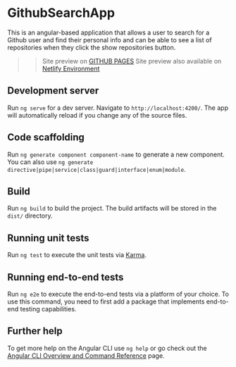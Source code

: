 # GithubSearchApp
This is an angular-based application that allows a user to search for a Github user and find their personal info and can be able to see a list of repositories when they click the show repositories button.
>>Site preview on [GITHUB PAGES](https://levi-opunga.github.io/GithubSearchApp/)
>>Site preview also available on [Netlify Environment](https://amazing-hypatia-4a25d6.netlify.app/) 
## Development server

Run `ng serve` for a dev server. Navigate to `http://localhost:4200/`. The app will automatically reload if you change any of the source files.

## Code scaffolding

Run `ng generate component component-name` to generate a new component. You can also use `ng generate directive|pipe|service|class|guard|interface|enum|module`.

## Build

Run `ng build` to build the project. The build artifacts will be stored in the `dist/` directory.

## Running unit tests

Run `ng test` to execute the unit tests via [Karma](https://karma-runner.github.io).

## Running end-to-end tests

Run `ng e2e` to execute the end-to-end tests via a platform of your choice. To use this command, you need to first add a package that implements end-to-end testing capabilities.

## Further help

To get more help on the Angular CLI use `ng help` or go check out the [Angular CLI Overview and Command Reference](https://angular.io/cli) page.

